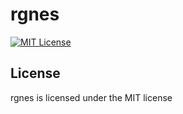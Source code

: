 # rgnes

[![MIT License](http://img.shields.io/badge/license-MIT-blue.svg?style=flat)](LICENSE)

## License
rgnes is licensed under the MIT license